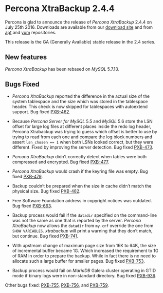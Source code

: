 # Percona XtraBackup 2.4.4

Percona is glad to announce the release of *Percona XtraBackup* 2.4.4
on July 25th 2016. Downloads are available from our [download site](http://www.percona.com/downloads/XtraBackup/) and from [apt](../../installation/apt_repo.md#apt-repo) and [yum](../../installation/yum_repo.md#yum-repo) repositories.

This release is the GA (Generally Available) stable release in the 2.4
series.

## New features

*Percona XtraBackup* has been rebased on *MySQL* 5.7.13.

## Bugs Fixed

* *Percona XtraBackup* reported the difference in the actual size of the system
tablespace and the size which was stored in the tablespace header. This check
is now skipped for tablespaces with autoextend support. Bug fixed
[PXB-462](https://jira.percona.com/browse/PXB-462).

* Because *Percona Server for MySQL* 5.5 and *MySQL* 5.6 store the LSN offset for large
log files at different places inside the redo log header, Percona Xtrabackup
was trying to guess which offset is better to use by trying to read from each
one and compare the log block numbers and assert `lsn_chosen == 1` when both
LSNs looked correct, but they were different. Fixed by improving the server
detection. Bug fixed [PXB-473](https://jira.percona.com/browse/PXB-473).

* *Percona XtraBackup* didn’t correctly detect when tables were both compressed
and encrypted. Bug fixed [PXB-477](https://jira.percona.com/browse/PXB-477).

* *Percona XtraBackup* would crash if the keyring file was empty. Bug fixed
[PXB-479](https://jira.percona.com/browse/PXB-479).

* Backup couldn’t be prepared when the size in cache didn’t match the physical
size. Bug fixed [PXB-482](https://jira.percona.com/browse/PXB-482).

* Free Software Foundation address in copyright notices was outdated. Bug fixed
[PXB-663](https://jira.percona.com/browse/PXB-663).

* Backup process would fail if the `datadir` specified on the command-line was
not the same as one that is reported by the server. *Percona XtraBackup* now
allows the `datadir` from `my.cnf` override the one from `SHOW
VARIABLES`. *xtrabackup* will print a warning that they don’t match, but
continue. Bug fixed [PXB-741](https://jira.percona.com/browse/PXB-741).

* With upstream change of maximum page size from 16K to 64K, the size of
incremental buffer became 1G. Which increased the requirement to 1G of RAM in
order to prepare the backup. While in fact there is no need to allocate such
a large buffer for smaller pages. Bug fixed [PXB-753](https://jira.percona.com/browse/PXB-753).

* Backup process would fail on *MariaDB* Galera cluster operating in GTID mode
if binary logs were in non-standard directory. Bug fixed [PXB-936](https://jira.percona.com/browse/PXB-936).

Other bugs fixed: [PXB-755](https://jira.percona.com/browse/PXB-755), [PXB-756](https://jira.percona.com/browse/PXB-756), and [PXB-759](https://jira.percona.com/browse/PXB-759).
